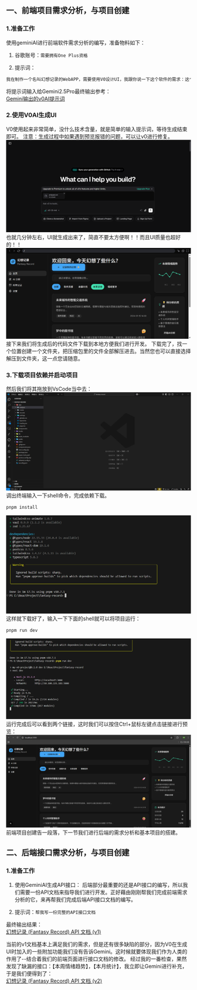 ## 一、前端项目需求分析，与项目创建

### 1.准备工作
使用geminiAI进行前端软件需求分析的编写，准备物料如下：

1. 谷歌账号：`需要拥有One Plus资格`

2. 提示词：
```txt
我在制作一个名叫幻想记录的WebAPP，需要使用V0设计UI，我跟你说一下这个软件的需求：这个软件是用来记录我的日常幻想的，收集这些幻想是为了某天积累到了一定的量时，我可以通过AI分析我的精神状态，并且对我的幻想中的软件开发的需求的可行性进行梳理，帮助我开发真正适用市场需求的软件，保证我的心理健康，请你根据我的需求输出一份UI设计JSON，以便更好的指导v0AI
```

将提示词输入给Gemini2.5Pro最终输出参考：
<br>
<a href="./README/file/Gemini输出的v0AI提示词.md">Gemini输出的v0AI提示词<a/>


### 2.使用V0AI生成UI
V0使用起来非常简单，没什么技术含量，就是简单的输入提示词，等待生成结束即可。
注意：生成过程中如果遇到预览报错的问题，可以让v0进行修复。
![Pasted image 20250627163845](README/image/Pasted%20image%2020250627163845.png)
也就几分钟左右，UI就生成出来了，简直不要太方便啊！！而且UI质量也超好的！！
![Pasted image 20250627163905](README/image/Pasted%20image%2020250627163905.png)
接下来我们将生成后的代码文件下载到本地方便我们进行开发。
下载完了，找一个位置创建一个文件夹，把压缩包里的文件全部解压进去。当然您也可以直接选择解压到文件夹，这一点您请随意。
### 3.下载项目依赖并启动项目
然后我们将其拖放到VsCode当中去：
![Pasted image 20250627181853](README/image/Pasted%20image%2020250627181853.png)
调出终端输入一下shell命令，完成依赖下载。
```bash
pnpm install
```
![Pasted image 20250627182125](README/image/Pasted%20image%2020250627182125.png)
这样就下载好了，输入一下下面的shell就可以将项目运行：
```bash
pnpm run dev
```

![Pasted image 20250627185017](README/image/Pasted%20image%2020250627185017.png)
运行完成后可以看到两个链接，这时我们可以按住Ctrl+鼠标左键点击链接进行预览：
![Pasted image 20250627190243](README/image/Pasted%20image%2020250627190243.png)
前端项目创建告一段落，下一节我们进行后端的需求分析和基本项目的搭建。
## 二、后端接口需求分析，与项目创建
### 1.准备工作

1. 使用GeminiAI生成API接口：
	后端部分最重要的还是API接口的编写，所以我们需要一份API文档来指导我们进行开发。正好藉由刚刚帮我们完成前端需求分析的它，来再帮我们完成后端API接口文档的编写。

2. 提示词：`帮我写一份完整的API接口文档`

最终输出结果：
<br>
<a href="./README/file/幻想记录 (Fantasy Record) API 文档 (v1).md">幻想记录 (Fantasy Record) API 文档 (v1)</a>


当前的v1文档基本上满足我们的需求，但是还有很多缺陷的部分，因为V0在生成UI时加入的一些附加功能我们没有告诉Gemini。这时候就要体现我们作为人类的作用了--结合着我们的前端页面进行接口文档的修改。 
经过我的一番检查，果然发现了缺漏的接口：【本周情绪趋势】，【本月统计】，我立即让Gemini进行补充，于是我们便得到了：
<br>
<a href="./README/file/幻想记录 (Fantasy Record) API 文档 (v2).md">幻想记录 (Fantasy Record) API 文档 (v2)</a>
